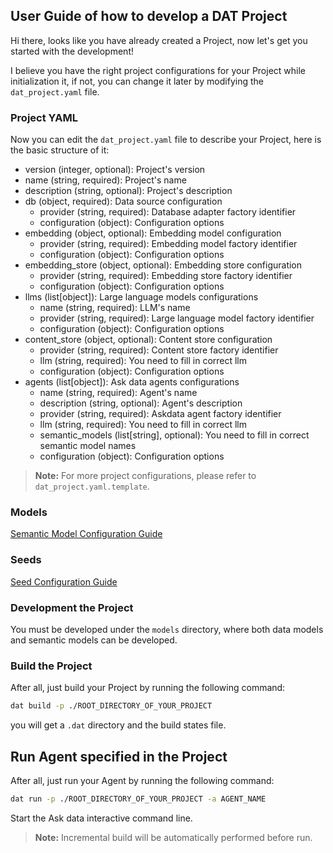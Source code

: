 ## User Guide of how to develop a DAT Project

Hi there, looks like you have already created a Project, now let's get you started with the development!

I believe you have the right project configurations for your Project while initialization it, if not, you can change it later by modifying the `dat_project.yaml` file.


### Project YAML

Now you can edit the `dat_project.yaml` file to describe your Project, here is the basic structure of it:

- version (integer, optional): Project's version
- name (string, required): Project's name
- description (string, optional): Project's description
- db (object, required): Data source configuration
  - provider (string, required): Database adapter factory identifier
  - configuration (object): Configuration options
- embedding (object, optional): Embedding model configuration
  - provider (string, required): Embedding model factory identifier
  - configuration (object): Configuration options
- embedding_store (object, optional): Embedding store configuration
  - provider (string, required): Embedding store factory identifier
  - configuration (object): Configuration options
- llms (list[object]): Large language models configurations
  - name (string, required): LLM's name
  - provider (string, required): Large language model factory identifier
  - configuration (object): Configuration options
- content_store (object, optional): Content store configuration
  - provider (string, required): Content store factory identifier
  - llm (string, required): You need to fill in correct llm
  - configuration (object): Configuration options
- agents (list[object]): Ask data agents configurations
  - name (string, required): Agent's name
  - description (string, optional): Agent's description
  - provider (string, required): Askdata agent factory identifier
  - llm (string, required): You need to fill in correct llm
  - semantic_models (list[string], optional): You need to fill in correct semantic model names
  - configuration (object): Configuration options


> **Note:** For more project configurations, please refer to `dat_project.yaml.template`.


### Models

[Semantic Model Configuration Guide](./MODEL_GUIDE.md)


### Seeds

[Seed Configuration Guide](./SEED_GUIDE.md)


### Development the Project

You must be developed under the `models` directory, where both data models and semantic models can be developed.


### Build the Project

After all, just build your Project by running the following command:

```bash
dat build -p ./ROOT_DIRECTORY_OF_YOUR_PROJECT
```

you will get a `.dat` directory and the build states file.

## Run Agent specified in the Project

After all, just run your Agent by running the following command:

```bash
dat run -p ./ROOT_DIRECTORY_OF_YOUR_PROJECT -a AGENT_NAME
```

Start the Ask data interactive command line.

> **Note:** Incremental build will be automatically performed before run.

